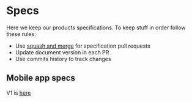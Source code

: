 # Specs

Here we keep our products specifications. To keep stuff in order follow these rules:
* Use [squash and merge](https://help.github.com/en/articles/about-pull-request-merges#squash-and-merge-your-pull-request-commits) for specification pull requests
* Update document version in each PR
* Use commits history to track changes

## Mobile app specs

V1 is [here](mobile-app-v1.md)
